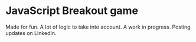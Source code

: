 # JavaScript Breakout game

Made for fun. A lot of logic to take into account. A work in progress. Posting updates on LinkedIn.
